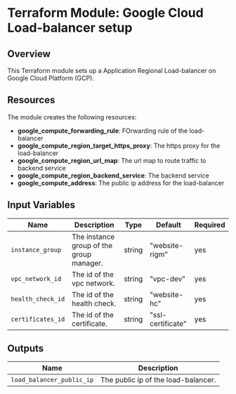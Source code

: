 # Terraform Module: Google Cloud Load-balancer setup

## Overview

This Terraform module sets up a Application Regional Load-balancer on Google Cloud Platform (GCP).

## Resources

The module creates the following resources:

- **google_compute_forwarding_rule**: FOrwarding rule of the load-balancer
- **google_compute_region_target_https_proxy**: The https proxy for the load-balancer
- **google_compute_region_url_map**: The url map to route traffic to backend service
- **google_compute_region_backend_service**: The backend service
- **google_compute_address**: The public ip address for the load-balancer

## Input Variables

| Name              | Description                                          | Type          | Default                       | Required |
|-------------------|------------------------------------------------------|---------------|-------------------------------|----------|
| `instance_group`  | The instance group of the group manager.             | string        | "website-rigm"                |   yes    |
| `vpc_network_id`  | The id of the vpc network.                           | string        | "vpc-dev"                     |   yes    |
| `health_check_id` | The id of the health check.                          | string        | "website-hc"                  |   yes    |
| `certificates_id` | The id of the certificate.                           | string        | "ssl-certificate"             |   yes    |



## Outputs

| Name                       | Description                               |
|----------------------------|-------------------------------------------|
| `load_balancer_public_ip`  | The public ip of the load-balancer.       |

